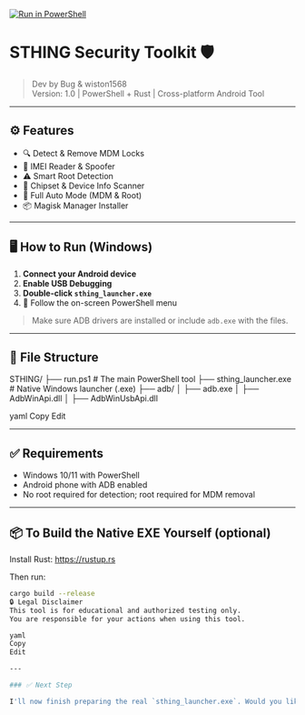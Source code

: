 [![Run in PowerShell](https://img.shields.io/badge/Run%20STHING%20in%20PowerShell-blue?logo=powershell)](https://aka.ms/pscore6)

# STHING Security Toolkit 🛡️
> Dev by Bug & wiston1568  
> Version: 1.0 | PowerShell + Rust | Cross-platform Android Tool

---

## ⚙️ Features

- 🔍 Detect & Remove MDM Locks
- 🔐 IMEI Reader & Spoofer
- ⚠️ Smart Root Detection
- 🔧 Chipset & Device Info Scanner
- 🧠 Full Auto Mode (MDM & Root)
- 📦 Magisk Manager Installer

---

## 🖥️ How to Run (Windows)

1. **Connect your Android device**
2. **Enable USB Debugging**
3. **Double-click `sthing_launcher.exe`**
4. 🧠 Follow the on-screen PowerShell menu

> Make sure ADB drivers are installed or include `adb.exe` with the files.

---

## 📂 File Structure

STHING/
├── run.ps1 # The main PowerShell tool
├── sthing_launcher.exe # Native Windows launcher (.exe)
├── adb/
│ ├── adb.exe
│ ├── AdbWinApi.dll
│ ├── AdbWinUsbApi.dll

yaml
Copy
Edit

---

## ✅ Requirements

- Windows 10/11 with PowerShell
- Android phone with ADB enabled
- No root required for detection; root required for MDM removal

---

## 📦 To Build the Native EXE Yourself (optional)

Install Rust: https://rustup.rs

Then run:
```sh
cargo build --release
🔒 Legal Disclaimer
This tool is for educational and authorized testing only.
You are responsible for your actions when using this tool.

yaml
Copy
Edit

---

### ✅ Next Step

I'll now finish preparing the real `sthing_launcher.exe`. Would you like me to simulate the GitHub folder as a downloadable zip with placeholders so you can upload it right away?










